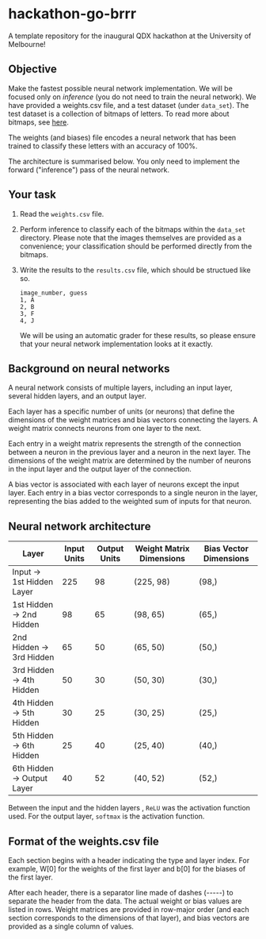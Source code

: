 # hackathon-go-brrr
A template repository for the inaugural QDX hackathon at the University of Melbourne!

## Objective

Make the fastest possible neural network implementation.
We will be focused only on *inference* (you do not need to train the neural network).
We have provided a weights.csv file, and a test dataset (under `data_set`). The test dataset is a collection of bitmaps of letters.
To read more about bitmaps, see [here](https://en.wikipedia.org/wiki/Bitmap).

The weights (and biases) file encodes a neural network that has been trained to classify these letters with an accuracy of 100%.

The architecture is summarised below.
You only need to implement the forward ("inference") pass of the neural network.

## Your task
1. Read the `weights.csv` file.
2. Perform inference to classify each of the bitmaps within the `data_set` directory. Please note that the images themselves are provided as a convenience; your classification should be performed directly from the bitmaps.
3. Write the results to the `results.csv` file, which should be structued like so.

    ```csv
    image_number, guess
    1, A
    2, B
    3, F
    4, J
    ```
    We will be using an automatic grader for these results, so please ensure that your neural network implementation looks at it exactly.

## Background on neural networks

A neural network consists of multiple layers, including an input layer, several hidden layers, and an output layer.

Each layer has a specific number of units (or neurons) that define the dimensions of the weight matrices and bias vectors connecting the layers.
A weight matrix connects neurons from one layer to the next.

Each entry in a weight matrix represents the strength of the connection between a neuron in the previous layer and a neuron in the next layer.
The dimensions of the weight matrix are determined by the number of neurons in the input layer and the output layer of the connection.

A bias vector is associated with each layer of neurons except the input layer.
Each entry in a bias vector corresponds to a single neuron in the layer, representing the bias added to the weighted sum of inputs for that neuron.

## Neural network architecture

| Layer                          | Input Units | Output Units | Weight Matrix Dimensions | Bias Vector Dimensions |
|--------------------------------|-------------|--------------|--------------------------|------------------------|
| Input -> 1st Hidden Layer    | 225         | 98           | (225, 98)                | (98,)                  |
| 1st Hidden -> 2nd Hidden  | 98          | 65           | (98, 65)                 | (65,)                  |
| 2nd Hidden -> 3rd Hidden  | 65          | 50           | (65, 50)                 | (50,)                  |
| 3rd Hidden -> 4th Hidden  | 50          | 30           | (50, 30)                 | (30,)                  |
| 4th Hidden -> 5th Hidden  | 30          | 25           | (30, 25)                 | (25,)                  |
| 5th Hidden -> 6th Hidden   | 25          | 40           | (25, 40)                 | (40,)                  |
| 6th Hidden -> Output Layer   | 40          | 52           | (40, 52)                 | (52,)                  |

Between the input and the hidden layers
, `ReLU` was the activation function used.
For the output layer, `softmax` is the activation function.

## Format of the weights.csv file

Each section begins with a header indicating the type and layer index. For example, W[0] for the weights of the first layer and b[0] for the biases of the first layer. 

After each header, there is a separator line made of dashes (-----) to separate the header from the data. The actual weight or bias values are listed in rows. Weight matrices are provided in row-major order (and each section corresponds to the dimensions of that layer), and bias vectors are provided as a single column of values.
